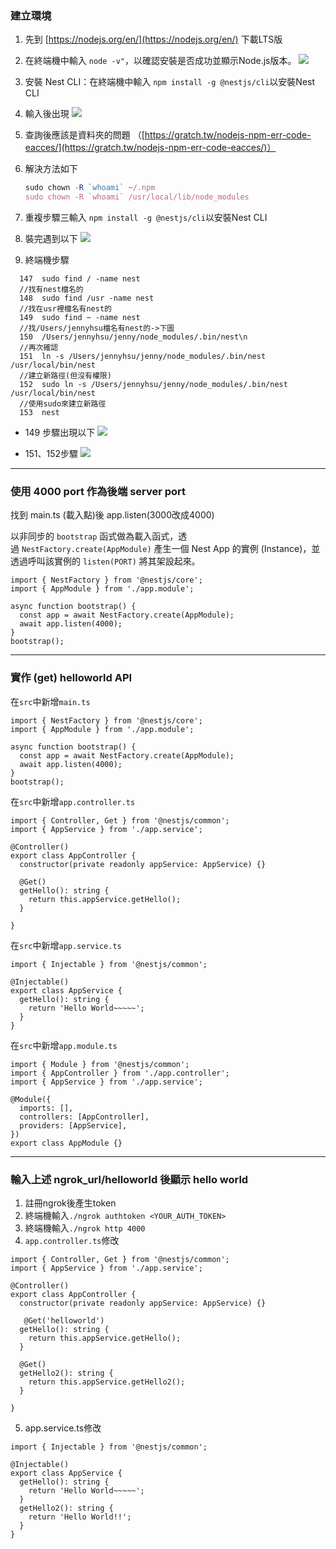 ### 建立環境

1. 先到 [https://nodejs.org/en/](https://nodejs.org/en/) 下載LTS版
2. 在終端機中輸入 `node -v"`，以確認安裝是否成功並顯示Node.js版本。
![](https://i.imgur.com/O7VYDsX.jpg)
3. 安裝 Nest CLI：在終端機中輸入 `npm install -g @nestjs/cli`以安裝Nest CLI
4. 輸入後出現
![](https://i.imgur.com/VogEtl0.jpg)
5. 查詢後應該是資料夾的問題 （[https://gratch.tw/nodejs-npm-err-code-eacces/](https://gratch.tw/nodejs-npm-err-code-eacces/)）
6. 解決方法如下
    
    ```jsx
    sudo chown -R `whoami` ~/.npm
    sudo chown -R `whoami` /usr/local/lib/node_modules
    ```
    
7. 重複步驟三輸入 `npm install -g @nestjs/cli`以安裝Nest CLI
8. 裝完遇到以下
    ![](https://i.imgur.com/FrEM9xF.jpg)
9. 終端機步驟

```tsx
  147  sudo find / -name nest
  //找有nest檔名的
  148  sudo find /usr -name nest
  //找在usr裡檔名有nest的
  149  sudo find ~ -name nest
  //找/Users/jennyhsu檔名有nest的->下圖
  150  /Users/jennyhsu/jenny/node_modules/.bin/nest\n
  //再次確認
  151  ln -s /Users/jennyhsu/jenny/node_modules/.bin/nest /usr/local/bin/nest
  //建立新路徑(但沒有權限)
  152  sudo ln -s /Users/jennyhsu/jenny/node_modules/.bin/nest /usr/local/bin/nest
  //使用sudo來建立新路徑
  153  nest

```

- 149 步驟出現以下
![](https://i.imgur.com/7FounwF.jpg)


- 151、152步驟
![](https://i.imgur.com/Syq7XpW.jpg)


---

### 使用 4000 port 作為後端 server port

找到 main.ts (載入點)後 app.listen(3000改成4000)

以非同步的 `bootstrap` 函式做為載入函式，透過 `NestFactory.create(AppModule)` 產生一個 Nest App 的實例 (Instance)，並透過呼叫該實例的 `listen(PORT)` 將其架設起來。

```tsx
import { NestFactory } from '@nestjs/core';
import { AppModule } from './app.module';

async function bootstrap() {
  const app = await NestFactory.create(AppModule);
  await app.listen(4000);
}
bootstrap();
```

---
### 實作 (get) helloworld API

在`src`中新增`main.ts`
```tsx
import { NestFactory } from '@nestjs/core';
import { AppModule } from './app.module';

async function bootstrap() {
  const app = await NestFactory.create(AppModule);
  await app.listen(4000);
}
bootstrap();
```
在`src`中新增`app.controller.ts`
```tsx
import { Controller, Get } from '@nestjs/common';
import { AppService } from './app.service';

@Controller()
export class AppController {
  constructor(private readonly appService: AppService) {}

  @Get()
  getHello(): string {
    return this.appService.getHello();
  }

}
```
在`src`中新增`app.service.ts`
```tsx
import { Injectable } from '@nestjs/common';

@Injectable()
export class AppService {
  getHello(): string {
    return 'Hello World~~~~~';
  }
}
```

在`src`中新增`app.module.ts`
```tsx
import { Module } from '@nestjs/common';
import { AppController } from './app.controller';
import { AppService } from './app.service';

@Module({
  imports: [],
  controllers: [AppController],
  providers: [AppService],
})
export class AppModule {}

```
---
### 輸入上述 ngrok_url/helloworld 後顯示 hello world
1. 註冊ngrok後產生token
2. 終端機輸入`./ngrok authtoken <YOUR_AUTH_TOKEN>`
3. 終端機輸入`./ngrok http 4000`
4. `app.controller.ts`修改
```tsx
import { Controller, Get } from '@nestjs/common';
import { AppService } from './app.service';

@Controller()
export class AppController {
  constructor(private readonly appService: AppService) {}

   @Get('helloworld')
  getHello(): string {
    return this.appService.getHello();
  }

  @Get()
  getHello2(): string {
    return this.appService.getHello2();
  }

}
```
5. app.service.ts修改
```tsx
import { Injectable } from '@nestjs/common';

@Injectable()
export class AppService {
  getHello(): string {
    return 'Hello World~~~~~';
  }
  getHello2(): string {
    return 'Hello World!!';
  }
}
```